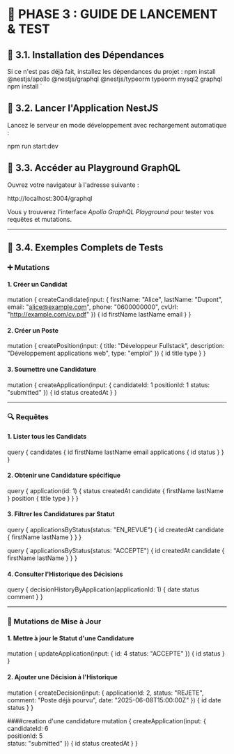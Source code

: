 # 🧪 PHASE 3 : GUIDE DE LANCEMENT & TEST

## 🔹 3.1. Installation des Dépendances

Si ce n'est pas déjà fait, installez les dépendances du projet :
 npm install @nestjs/apollo @nestjs/graphql @nestjs/typeorm typeorm mysql2 graphql
npm install
`

## 🔹 3.2. Lancer l'Application NestJS

Lancez le serveur en mode développement avec rechargement automatique :

npm run start:dev

## 🔹 3.3. Accéder au Playground GraphQL

Ouvrez votre navigateur à l'adresse suivante :

http://localhost:3004/graphql

Vous y trouverez l'interface *Apollo GraphQL Playground* pour tester vos requêtes et mutations.

---

## 🔹 3.4. Exemples Complets de Tests

### ➕ Mutations

#### 1. Créer un Candidat

mutation {
  createCandidate(input: {
    firstName: "Alice",
    lastName: "Dupont",
    email: "alice@example.com",
    phone: "0600000000",
    cvUrl: "http://example.com/cv.pdf"
  }) {
    id
    firstName
    lastName
    email
  }
}

#### 2. Créer un Poste

mutation {
  createPosition(input: {
    title: "Développeur Fullstack",
    description: "Développement applications web",
    type: "emploi"
  }) {
    id
    title
    type
  }
}

#### 3. Soumettre une Candidature

mutation {
  createApplication(input: {
    candidateId: 1
    positionId: 1
    status: "submitted"
  }) {
    id
    status
    createdAt
  }
}

---

### 🔍 Requêtes

#### 1. Lister tous les Candidats

query {
  candidates {
    id
    firstName
    lastName
    email
    applications {
      id
      status
    }
  }
}

#### 2. Obtenir une Candidature spécifique

query {
  application(id: 1) {
    status
    createdAt
    candidate {
      firstName
      lastName
    }
    position {
      title
      type
    }
  }
}

#### 3. Filtrer les Candidatures par Statut

query {
  applicationsByStatus(status: "EN_REVUE") {
    id
    createdAt
    candidate {
      firstName
      lastName
    }
  }
}

query {
  applicationsByStatus(status: "ACCEPTE") {
    id
    createdAt
    candidate {
      firstName
      lastName
    }
  }
}


#### 4. Consulter l'Historique des Décisions

query {
  decisionHistoryByApplication(applicationId: 1) {
    date
    status
    comment
  }
}

---

### 🔄 Mutations de Mise à Jour

#### 1. Mettre à jour le Statut d'une Candidature

mutation {
  updateApplication(input: {
    id: 4
    status: "ACCEPTE"
  }) {
    id
    status
  }
}

#### 2. Ajouter une Décision à l'Historique

mutation {
  createDecision(input: {
    applicationId: 2,
    status: "REJETE",
    comment: "Poste déjà pourvu",
    date: "2025-06-08T15:00:00Z"
  }) {
    id
    date
    status
  }
}

####creation d'une candidature
mutation {
  createApplication(input: {
    candidateId: 6    
    positionId: 5     
    status: "submitted"
  }) {
    id
    status
    createdAt
  }
}